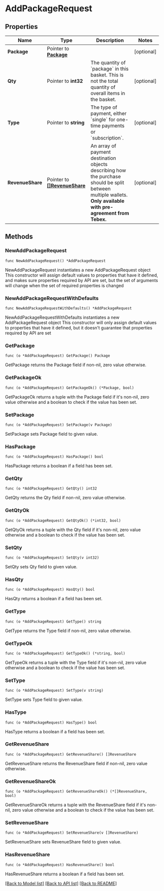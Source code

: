 # AddPackageRequest

## Properties

Name | Type | Description | Notes
------------ | ------------- | ------------- | -------------
**Package** | Pointer to [**Package**](Package.md) |  | [optional] 
**Qty** | Pointer to **int32** | The quantity of &#x60;package&#x60; in this basket. This is not the total quantity of overall items in the basket. | [optional] 
**Type** | Pointer to **string** | The type of payment, either &#x60;single&#x60; for one-time payments or &#x60;subscription&#x60;. | [optional] 
**RevenueShare** | Pointer to [**[]RevenueShare**](RevenueShare.md) | An array of payment destination objects describing how the purchase should be split between multiple wallets. **Only available with pre-agreement from Tebex.** | [optional] 

## Methods

### NewAddPackageRequest

`func NewAddPackageRequest() *AddPackageRequest`

NewAddPackageRequest instantiates a new AddPackageRequest object
This constructor will assign default values to properties that have it defined,
and makes sure properties required by API are set, but the set of arguments
will change when the set of required properties is changed

### NewAddPackageRequestWithDefaults

`func NewAddPackageRequestWithDefaults() *AddPackageRequest`

NewAddPackageRequestWithDefaults instantiates a new AddPackageRequest object
This constructor will only assign default values to properties that have it defined,
but it doesn't guarantee that properties required by API are set

### GetPackage

`func (o *AddPackageRequest) GetPackage() Package`

GetPackage returns the Package field if non-nil, zero value otherwise.

### GetPackageOk

`func (o *AddPackageRequest) GetPackageOk() (*Package, bool)`

GetPackageOk returns a tuple with the Package field if it's non-nil, zero value otherwise
and a boolean to check if the value has been set.

### SetPackage

`func (o *AddPackageRequest) SetPackage(v Package)`

SetPackage sets Package field to given value.

### HasPackage

`func (o *AddPackageRequest) HasPackage() bool`

HasPackage returns a boolean if a field has been set.

### GetQty

`func (o *AddPackageRequest) GetQty() int32`

GetQty returns the Qty field if non-nil, zero value otherwise.

### GetQtyOk

`func (o *AddPackageRequest) GetQtyOk() (*int32, bool)`

GetQtyOk returns a tuple with the Qty field if it's non-nil, zero value otherwise
and a boolean to check if the value has been set.

### SetQty

`func (o *AddPackageRequest) SetQty(v int32)`

SetQty sets Qty field to given value.

### HasQty

`func (o *AddPackageRequest) HasQty() bool`

HasQty returns a boolean if a field has been set.

### GetType

`func (o *AddPackageRequest) GetType() string`

GetType returns the Type field if non-nil, zero value otherwise.

### GetTypeOk

`func (o *AddPackageRequest) GetTypeOk() (*string, bool)`

GetTypeOk returns a tuple with the Type field if it's non-nil, zero value otherwise
and a boolean to check if the value has been set.

### SetType

`func (o *AddPackageRequest) SetType(v string)`

SetType sets Type field to given value.

### HasType

`func (o *AddPackageRequest) HasType() bool`

HasType returns a boolean if a field has been set.

### GetRevenueShare

`func (o *AddPackageRequest) GetRevenueShare() []RevenueShare`

GetRevenueShare returns the RevenueShare field if non-nil, zero value otherwise.

### GetRevenueShareOk

`func (o *AddPackageRequest) GetRevenueShareOk() (*[]RevenueShare, bool)`

GetRevenueShareOk returns a tuple with the RevenueShare field if it's non-nil, zero value otherwise
and a boolean to check if the value has been set.

### SetRevenueShare

`func (o *AddPackageRequest) SetRevenueShare(v []RevenueShare)`

SetRevenueShare sets RevenueShare field to given value.

### HasRevenueShare

`func (o *AddPackageRequest) HasRevenueShare() bool`

HasRevenueShare returns a boolean if a field has been set.


[[Back to Model list]](../README.md#documentation-for-models) [[Back to API list]](../README.md#documentation-for-api-endpoints) [[Back to README]](../README.md)


